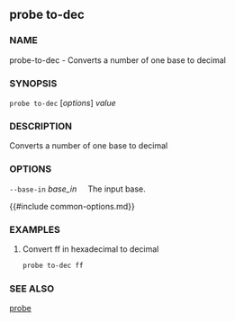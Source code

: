 ## probe to-dec

### NAME

probe-to-dec - Converts a number of one base to decimal

### SYNOPSIS

``probe to-dec`` [*options*] *value*

### DESCRIPTION

Converts a number of one base to decimal

### OPTIONS

`--base-in` *base_in*
&nbsp;&nbsp;&nbsp;&nbsp;The input base.

{{#include common-options.md}}

### EXAMPLES

1. Convert ff in hexadecimal to decimal
    ```sh
    probe to-dec ff
    ```

### SEE ALSO

[probe](./probe.md)
